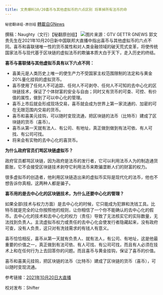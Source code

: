 ```yaml
---
title: 文贵爆料10/20喜币与其他虚拟币的六点区别 将革掉所有法币的命
---
```

`秘密翻译组-原创组` [轉載自GNews](https://gnews.org/zh-hans/1606609/)

撰稿：Naughty（文行）【秘翻原创组】
![](https://assets.gnews.org/wp-content/uploads/2021/10/Screen-Shot-2021-10-20-at-2.19.13-PM-1.png)图片来源：GTV GETTR GNEWS
郭文贵先生在2021年10月20日新中国联邦大直播中指出喜币与其他虚拟币的六点不同。喜币和喜联储唯一性的货币属性和对人类金融领域的破天荒式变革，将使传统国家法币与现代基于区块链的虚拟法币的欺骗本质大白于天下，走入历史的终结。

**喜币与喜联储与其他虚拟币具有以下六点不同：**

- 喜美元是人类历史上唯一的使生产力不受国家主权范围限制的法定和与黄金20%量化挂钩的虚拟货币。
- 喜币使用了任何人不可追踪、任何人不可剥夺、任何人不可知的去中心化的区块链技术，保证了个体财富的安全与自由；同时又有货币的可查、可控、有价值的属性，做到了可以中心化的管理。
- 喜币上市后就会形成现场交易，喜币就会成为世界上第一家流通的、加密的可在无限范围内交易的货币。
- 喜币和喜美元挂钩，可以随时变现流通，把区块链的法币（比特币）建成了区块链的货币（喜币）。
- 喜币从第一天就有法人、有公司、有地址，真正做到做到有法可依、有人可找、有公司可找。
- 将来会有实物的去中心化的喜货币。


**为什么政府官员们骂区块链虚拟币？**

政府官员都骂区块链，因为政府是法币的发行者，它可以利用法币人为的制造通货膨胀，它不会接受区块链技术剥夺它利用法币来欺骗垄断人们的财富的权力。

很多虚拟币的创造者，他利用区块链造出来的虚拟币实际是现代化的法币，他也不想告诉你真相，这两种人都是骗子。

**喜币用的是去中心化的区块链技术，为什么还要中心化的管理？**

如果全部(技术与权力方面）是去中心化的时候，它只能成为犯罪和洗钱工具。比特币就是完全的让你按照他的规则，让你相信了一个你不能确认的去中心化的假币。去中心化的技术和去中心化的权力（责任）导致了无法核实它的实际数量，无法找到负责人。主流虚拟币权力或责任的去中心化会使发行者隐藏起来，没有政府可查，没有人负责，这只对有洗钱需求的有钱人有意义。

喜币恰恰相反，喜币从第一天就有负责人、就有法人，有公司、有地址，这是他最重要的价值之一，真正做到有法可依、有人可找、有公司可找，而且有人必须在技术上和在任何行为上去回答你的问题。而且喜币与黄金挂钩，保证了喜币的价值。

喜币和喜美元挂钩，把区块链的法币（比特币）建成了区块链的货币（喜币），可以随时变现流通。

参考链接：[2021年10月20日大直播](https://gtv.org/video/id=61700c08304e992109b806ee)

校对发布：Shifter
